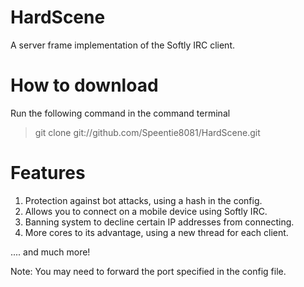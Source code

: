 # HardScene
A server frame implementation of the Softly IRC client.

# How to download
Run the following command in the command terminal
> git clone git://github.com/Speentie8081/HardScene.git

# Features
1. Protection against bot attacks, using a hash in the config.
2. Allows you to connect on a mobile device using Softly IRC.
3. Banning system to decline certain IP addresses from connecting.
4. More cores to its advantage, using a new thread for each client.

.... and much more!

Note: You may need to forward the port specified in the config file.
